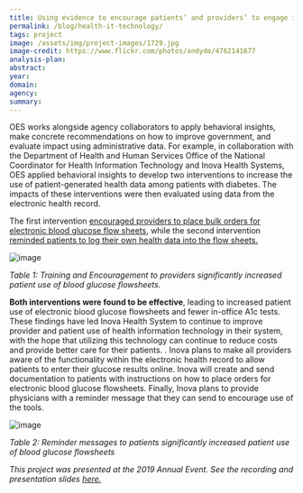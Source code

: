 ```yaml
---
title: Using evidence to encourage patients’ and providers’ to engage in health information technology 
permalink: /blog/health-it-technology/
tags: project
image: /assets/img/project-images/1729.jpg
image-credit: https://www.flickr.com/photos/andyde/4762141677
analysis-plan: 
abstract: 
year: 
domain: 
agency: 
summary:
---
```


OES works alongside agency collaborators to apply behavioral insights, make concrete recommendations on how to improve government, and evaluate impact using administrative data. For example, in collaboration with the Department of Health and Human Services Office of the National Coordinator for Health Information Technology and Inova Health Systems, OES applied behavioral insights to develop two interventions to increase the use of patient-generated health data among patients with diabetes. The impacts of these interventions were then evaluated using data from the electronic health record. 

The first intervention <a href="https://oes.gsa.gov/projects/patient-health-data-provider-encouragement/">encouraged providers to place bulk orders for electronic blood glucose flow sheets</a>, while the second intervention  <a href="https://oes.gsa.gov/projects/patient-health-data-patient-reminders/">reminded patients to log their own health data into the flow sheets.</a>

![image]({{site.baseurl}}/assets/img/project-images/blog1table1.png)

*Table 1: Training and Encouragement to providers significantly increased patient use of blood glucose flowsheets.*

**Both interventions were found to be effective**, leading to increased patient use of electronic blood glucose flowsheets and fewer in-office A1c tests. These findings have led Inova Health System to continue to improve provider and patient use of health information technology in their system, with the hope that utilizing this technology can continue to reduce costs and provide better care for their patients. . Inova plans to make all providers aware of the functionality within the electronic health record to allow patients to enter their glucose results online. Inova will create and send documentation to patients with instructions on how to place orders for electronic blood glucose flowsheets. Finally, Inova plans to provide physicians with a reminder message that they can send to encourage use of the tools.

![image]({{site.baseurl}}/assets/img/project-images/blog1table2.png)

*Table 2: Reminder messages to patients significantly increased patient use of blood glucose flowsheets*

*This project was presented at the 2019 Annual Event. See the recording and presentation slides <a href="https://oes.gsa.gov/2019annualevent/">here.</a>*
